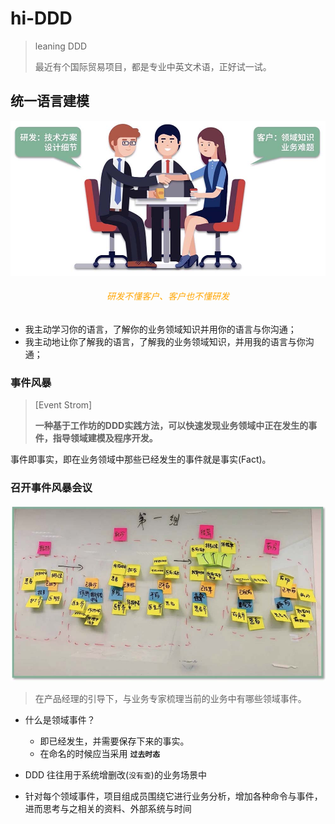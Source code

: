 # hi-DDD

> leaning DDD
>
> 最近有个国际贸易项目，都是专业中英文术语，正好试一试。

## 统一语言建模

![1](images/0001.jpg)

<h6 style="color: orange; text-align: center;">研发不懂客户、客户也不懂研发</h6>

- 我主动学习你的语言，了解你的业务领域知识并用你的语言与你沟通；
- 我主动地让你了解我的语言，了解我的业务领域知识，并用我的语言与你沟通；

### 事件风暴

> [Event Strom]
>
> **一种基于工作坊的DDD实践方法，可以快速发现业务领域中正在发生的事件，指导领域建模及程序开发。**

事件即事实，即在业务领域中那些已经发生的事件就是事实(Fact)。

### 召开事件风暴会议

![1](images/0002.jpg)

> 在产品经理的引导下，与业务专家梳理当前的业务中有哪些领域事件。

- 什么是领域事件？
  - 即已经发生，并需要保存下来的事实。
  - 在命名的时候应当采用 **`过去时态`**

- DDD 往往用于系统增删改(`没有查`)的业务场景中
- 针对每个领域事件，项目组成员围绕它进行业务分析，增加各种命令与事件，进而思考与之相关的资料、外部系统与时间
